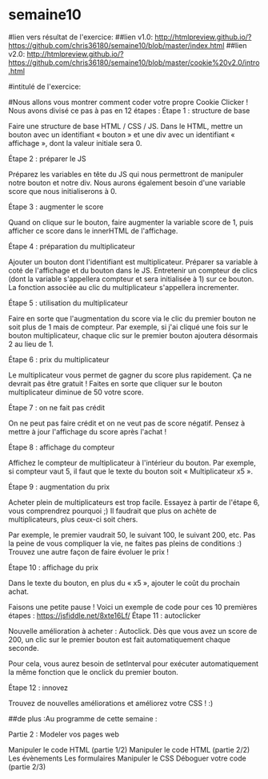 # semaine10
#lien vers résultat de l'exercice:
##lien v1.0: http://htmlpreview.github.io/?https://github.com/chris36180/semaine10/blob/master/index.html
##lien v2.0: http://htmlpreview.github.io/?https://github.com/chris36180/semaine10/blob/master/cookie%20v2.0/intro.html

#intitulé de l'exercice:

#Nous allons vous montrer comment coder votre propre Cookie Clicker ! Nous avons divisé ce pas à pas en 12 étapes :
Étape 1 : structure de base

Faire une structure de base HTML / CSS / JS. Dans le HTML, mettre un bouton avec un identifiant « bouton » et une div avec un identifiant « affichage », dont la valeur initiale sera 0.

Étape 2 : préparer le JS

Préparez les variables en tête du JS qui nous permettront de manipuler notre bouton et notre div. Nous aurons également besoin d'une variable score que nous initialiserons à 0.

Étape 3 : augmenter le score

Quand on clique sur le bouton, faire augmenter la variable score de 1, puis afficher ce score dans le innerHTML de l'affichage.

Étape 4 : préparation du multiplicateur

Ajouter un bouton dont l'identifiant est multiplicateur. Préparer sa variable à coté de l'affichage et du bouton dans le JS. Entretenir un compteur de clics (dont la variable s'appellera compteur et sera initialisée à 1) sur ce bouton. La fonction associée au clic du multiplicateur s'appellera incrementer.

Étape 5 : utilisation du multiplicateur

Faire en sorte que l'augmentation du score via le clic du premier bouton ne soit plus de 1 mais de compteur. Par exemple, si j'ai cliqué une fois sur le bouton multiplicateur, chaque clic sur le premier bouton ajoutera désormais 2 au lieu de 1.

Étape 6 : prix du multiplicateur

Le multiplicateur vous permet de gagner du score plus rapidement. Ça ne devrait pas être gratuit ! Faites en sorte que cliquer sur le bouton multiplicateur diminue de 50 votre score.

Étape 7 : on ne fait pas crédit

On ne peut pas faire crédit et on ne veut pas de score négatif. Pensez à mettre à jour l'affichage du score après l'achat !

Étape 8 : affichage du compteur

Affichez le compteur de multiplicateur à l'intérieur du bouton. Par exemple, si compteur vaut 5, il faut que le texte du bouton soit « Multiplicateur x5 ».

Étape 9 : augmentation du prix

Acheter plein de multiplicateurs est trop facile. Essayez à partir de l'étape 6, vous comprendrez pourquoi ;) Il faudrait que plus on achète de multiplicateurs, plus ceux-ci soit chers.

Par exemple, le premier vaudrait 50, le suivant 100, le suivant 200, etc. Pas la peine de vous compliquer la vie, ne faites pas pleins de conditions :) Trouvez une autre façon de faire évoluer le prix !

Étape 10 : affichage du prix

Dans le texte du bouton, en plus du « x5 », ajouter le coût du prochain achat.

Faisons une petite pause ! Voici un exemple de code pour ces 10 premières étapes : https://jsfiddle.net/8xte16Lf/
Étape 11 : autoclicker

Nouvelle amélioration à acheter : Autoclick. Dès que vous avez un score de 200, un clic sur le premier bouton est fait automatiquement chaque seconde.

Pour cela, vous aurez besoin de setInterval pour exécuter automatiquement la même fonction que le onclick du premier bouton.

Étape 12 : innovez

Trouvez de nouvelles améliorations et améliorez votre CSS ! :)

##de plus :Au programme de cette semaine :

Partie 2 : Modeler vos pages web

Manipuler le code HTML (partie 1/2)
Manipuler le code HTML (partie 2/2)
Les évènements
Les formulaires
Manipuler le CSS
Déboguer votre code (partie 2/3)

